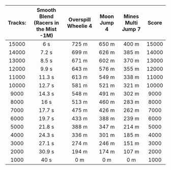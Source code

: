 Tracks: | Smooth Blend (Racers in the Mist -1M) | Overspill Wheelie 4 | Moon Jump 4 | Mines Multi Jump 7 | Score  
:--: | :--: | :--: | :--: | :--:  | :--:   
15000 | 6 s | 725 m | 650 m | 400 m | 15000  
14000 | 7.2 s | 699 m | 626 m | 385 m | 14000  
13000 | 8.5 s | 671 m | 602 m | 370 m | 13000  
12000 | 9.9 s | 643 m | 576 m | 355 m | 12000  
11000 | 11.3 s | 613 m | 549 m | 338 m | 11000  
10000 | 12.7 s | 581 m | 521 m | 321 m | 10000  
9000 | 14.3 s | 548 m | 491 m | 302 m | 9000  
8000 | 16 s | 513 m | 460 m | 283 m | 8000  
7000 | 17.7 s | 475 m | 426 m | 262 m | 7000  
6000 | 19.7 s | 433 m | 388 m | 239 m | 6000  
5000 | 21.8 s | 388 m | 347 m | 214 m | 5000  
4000 | 24.3 s | 336 m | 301 m | 185 m | 4000  
3000 | 27.1 s | 274 m | 246 m | 151 m | 3000  
2000 | 30.9 s | 194 m | 174 m | 107 m | 2000  
1000 | 40 s | 0 m | 0 m | 0 m | 1000  

